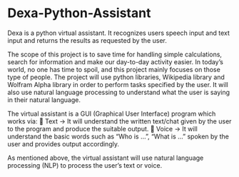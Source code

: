 # Dexa-Python-Assistant
Dexa is a python virtual assistant. It recognizes users speech input and text input and returns  the results as requested by the user.

The scope of this project is to save time for handling
simple calculations, search for information and make
our day-to-day activity easier. In today’s world, no one
has time to spoil, and this project mainly focuses on
those type of people. The project will use python
libraries, Wikipedia library and Wolfram Alpha library
in order to perform tasks specified by the user. It will
also use natural language processing to understand
what the user is saying in their natural language.


The virtual assistant is a GUI (Graphical User
Interface) program which works via:
 Text → It will understand the written text/chat
given by the user to the program and produce
the suitable output.
 Voice → It will understand the basic words such
as “Who is …”, “What is …” spoken by the user
and provides output accordingly.

As mentioned above, the virtual assistant will use
natural language processing (NLP) to process the user’s
text or voice.
